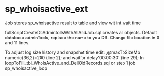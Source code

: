 # sp_whoisactive_ext
Job stores sp_whoisactive result to table and view wit int wait time

fullScriptCreateDbAdmintollsWithAllAndJob.sql creates all objects.
Default database adminTools, replace the name to you DB.
Change file location in 9 and 11 lines.

To adjust log size history and snapshot time edit: 
,@maxTbSizeMb numeric(36,2)=200 (line 2); 
and 
waitfor delay'00:00:30' (line 29);
In loopToFill_tbl_WhoIsActive_and_DellOldRecords.sql or step 1 job sp_whoisactive_loop
